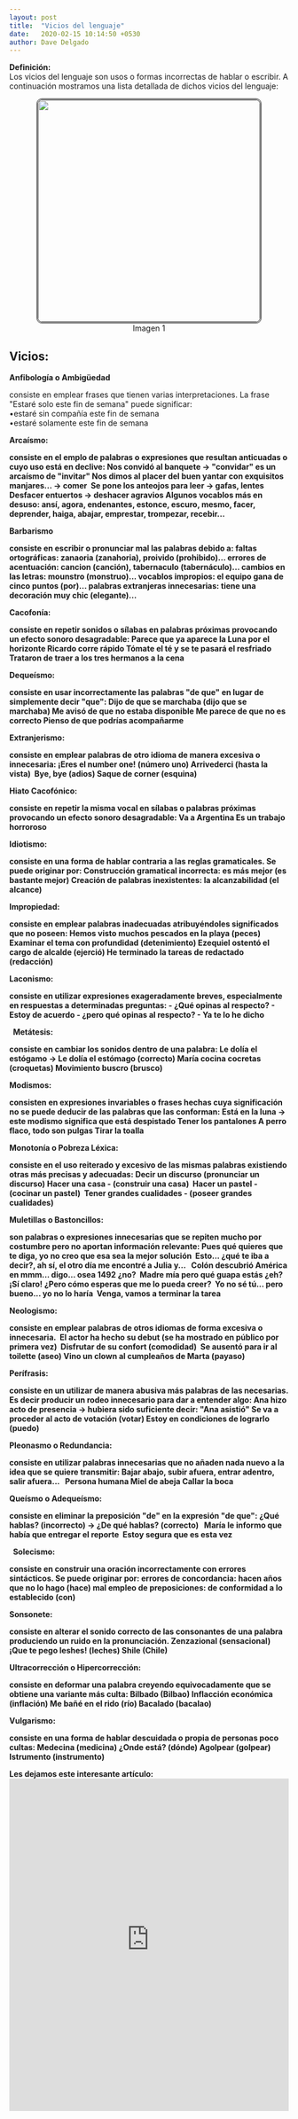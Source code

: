 ```yaml
---
layout: post
title:  "Vicios del lenguaje"
date:   2020-02-15 10:14:50 +0530
author: Dave Delgado
---
```


 <p><b>Definición:</b><br>
Los vicios del lenguaje son usos o formas incorrectas de hablar o escribir. A continuación mostramos una lista detallada de dichos vicios del lenguaje:<br>
<center><img src="https://4.bp.blogspot.com/-b1faoL0sDw8/WP_WoTgpRWI/AAAAAAAACy4/7Z7w9b6QKyoyVdxCLLtHz95AgASk8mrCQCLcB/s400/vicios.PNG" style="
    width: 400px;
    border-radius: 10px;
    border: double;
"></center>
 <center> <a>Imagen 1</a></center>

<h2>Vicios:</h2>
<pa><b>Anfibología o Ambigüedad</b>
<p>consiste en emplear frases que tienen varias interpretaciones. La frase "Estaré solo este fin de semana" puede significar:<br>
•estaré sin compañía este fin de semana<br>
•estaré solamente este fin de semana<br></p>



<pa><b>Arcaísmo:</br>
<p>consiste en el emplo de palabras o expresiones que resultan anticuadas o cuyo uso está en declive:
Nos convidó al banquete → "convidar" es un arcaísmo de "invitar"
Nos dimos al placer del buen yantar con exquisitos manjares... → comer 
Se pone los anteojos para leer → gafas, lentes
Desfacer entuertos → deshacer agravios
Algunos vocablos más en desuso: ansí, agora, endenantes, estonce, escuro, mesmo, facer, deprender, haiga, abajar, emprestar, trompezar, recebir...</p>

<pa><b>Barbarismo</br> 
<p>consiste en escribir o pronunciar mal las palabras debido a:
faltas ortográficas: zanaoria (zanahoria), proivido (prohibido)...
errores de acentuación: cancion (canción), tabernaculo (tabernáculo)...
cambios en las letras: mounstro (monstruo)...
vocablos impropios: el equipo gana de cinco puntos (por)...
palabras extranjeras innecesarias: tiene una decoración muy chic (elegante)...</p>
 
<pa><b>Cacofonía:</br> 
<p>consiste en repetir sonidos o sílabas en palabras próximas provocando un efecto sonoro desagradable:
Parece que ya aparece la Luna por el horizonte
Ricardo corre rápido
Tómate el té y se te pasará el resfriado
Trataron de traer a los tres hermanos a la cena</p>
 
<pa><b>Dequeísmo:</br> 
<p>consiste en usar incorrectamente las palabras "de que" en lugar de simplemente decir "que":
Dijo de que se marchaba (dijo que se marchaba)
Me avisó de que no estaba disponible
Me parece de que no es correcto
Pienso de que podrías acompañarme</p>
 
<pa><b>Extranjerismo:</br> 
<p>consiste en emplear palabras de otro idioma de manera excesiva o innecesaria:
¡Eres el number one! (número uno)
Arrivederci (hasta la vista) 
Bye, bye (adios)
Saque de corner (esquina)</p>
<pa><b>Hiato Cacofónico:</br>  
<p>consiste en repetir la misma vocal en sílabas o palabras próximas provocando un efecto sonoro desagradable:
Va a Argentina
Es un trabajo horroroso</p>
 
<pa><b>Idiotismo:</br>  
<p>consiste en una forma de hablar contraria a las reglas gramaticales. Se puede originar por:
Construcción gramatical incorrecta: es más mejor (es bastante mejor)
Creación de palabras inexistentes: la alcanzabilidad (el alcance)</p>
 
<pa><b>Impropiedad: </br> 
<p>consiste en emplear palabras inadecuadas atribuyéndoles significados que no poseen:
Hemos visto muchos pescados en la playa (peces)
Examinar el tema con profundidad (detenimiento)
Ezequiel ostentó el cargo de alcalde (ejerció)
He terminado la tareas de redactado (redacción)</p>
 
<pa><b>Laconismo: </br> 
<p>consiste en utilizar expresiones exageradamente breves, especialmente en respuestas a determinadas preguntas:
- ¿Qué opinas al respecto?
- Estoy de acuerdo
- ¿pero qué opinas al respecto?
- Ya te lo he dicho</p> 
<pa><b>Metátesis: </br> 
<p>consiste en cambiar los sonidos dentro de una palabra:
Le dolía el estógamo → Le dolía el estómago (correcto)
María cocina cocretas (croquetas)
Movimiento buscro (brusco)</p>

<pa><b>Modismos: </br> 
<p>consisten en expresiones invariables o frases hechas cuya significación no se puede deducir de las palabras que las conforman:
Está en la luna → este modismo significa que está despistado
Tener los pantalones
A perro flaco, todo son pulgas
Tirar la toalla</p>
<pa><b>Monotonía o Pobreza Léxica: </br> 
<p>consiste en el uso reiterado y excesivo de las mismas palabras existiendo otras más precisas y adecuadas:
Decir un discurso (pronunciar un discurso)
Hacer una casa - (construir una casa) 
Hacer un pastel - (cocinar un pastel) 
Tener grandes cualidades - (poseer grandes cualidades)</p>
<pa><b>Muletillas o Bastoncillos:  </br> 
<p>son palabras o expresiones innecesarias que se repiten mucho por costumbre pero no aportan información relevante:
Pues qué quieres que te diga, yo no creo que esa sea la mejor solución 
Esto... ¿qué te iba a decir?, ah sí, el otro día me encontré a Julia y...  
Colón descubrió América en mmm... digo... osea 1492 ¿no? 
Madre mía pero qué guapa estás ¿eh? 
¡Sí claro! ¿Pero cómo esperas que me lo pueda creer? 
Yo no sé tú... pero bueno... yo no lo haría 
Venga, vamos a terminar la tarea</p>
<pa><b>Neologismo:</br>  
<p>consiste en emplear palabras de otros idiomas de forma excesiva o innecesaria. 
El actor ha hecho su debut (se ha mostrado en público por primera vez) 
Disfrutar de su confort (comodidad) 
Se ausentó para ir al toilette (aseo)
Vino un clown al cumpleaños de Marta (payaso)</p>
<pa><b>Perífrasis: </br> 
<p>consiste en un utilizar de manera abusiva más palabras de las necesarias. Es decir producir un rodeo innecesario para dar a entender algo:
Ana hizo acto de presencia → hubiera sido suficiente decir: "Ana asistió"
Se va a proceder al acto de votación (votar)
Estoy en condiciones de lograrlo (puedo)</p>
<pa><b>Pleonasmo o Redundancia: </br> 
<p>consiste en utilizar palabras innecesarias que no añaden nada nuevo a la idea que se quiere transmitir:
Bajar abajo, subir afuera, entrar adentro, salir afuera...  
Persona humana
Miel de abeja
Callar la boca</p>
<pa><b>Queísmo o Adequeísmo: </br> 
<p>consiste en eliminar la preposición "de" en la expresión "de que":
¿Qué hablas? (incorrecto) → ¿De qué hablas? (correcto)  
María le informo que había que entregar el reporte 
Estoy segura que es esta vez </p> 
<pa><b>Solecismo: </br> 
<p>consiste en construir una oración incorrectamente con errores sintácticos. Se puede originar por:
errores de concordancia: hacen años que no lo hago (hace)
mal empleo de preposiciones: de conformidad a lo establecido (con)</p>
<pa><b>Sonsonete: </br> 
<p>consiste en alterar el sonido correcto de las consonantes de una palabra produciendo un ruido en la pronunciación.
Zenzazional (sensacional)
¡Que te pego leshes! (leches)
Shile (Chile)</p>
<pa><b>Ultracorrección o Hipercorrección:  </br> 
<p>consiste en deformar una palabra creyendo equivocadamente que se obtiene una variante más culta:
Bilbado (Bilbao)
Inflacción económica (inflación)
Me bañé en el rido (río)
Bacalado (bacalao)</p>
<pa><b>Vulgarismo:</br> 
<p>consiste en una forma de hablar descuidada o propia de personas poco cultas:
Medecina (medicina)
¿Onde está? (dónde)
Agolpear (golpear)
Istrumento (instrumento) </p>



<p><b>Les dejamos este interesante artículo:</b>
<embed src="https://archivosdiversos.weebly.com/uploads/2/1/7/6/21760126/m2t1_vicios_del_lenguaje.pdf" width="100%" height="600px" />

